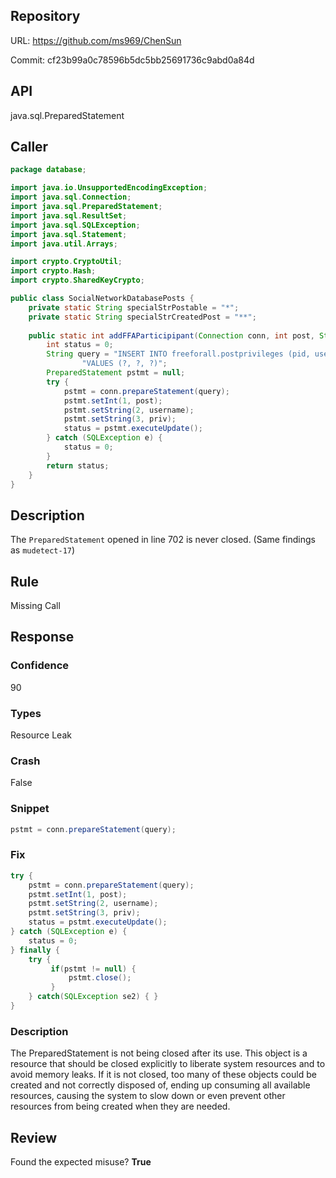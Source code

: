 ## Repository

URL: https://github.com/ms969/ChenSun

Commit: cf23b99a0c78596b5dc5bb25691736c9abd0a84d

## API

java.sql.PreparedStatement

## Caller

```java
package database;

import java.io.UnsupportedEncodingException;
import java.sql.Connection;
import java.sql.PreparedStatement;
import java.sql.ResultSet;
import java.sql.SQLException;
import java.sql.Statement;
import java.util.Arrays;

import crypto.CryptoUtil;
import crypto.Hash;
import crypto.SharedKeyCrypto;

public class SocialNetworkDatabasePosts {
	private static String specialStrPostable = "*";
	private static String specialStrCreatedPost = "**";
	
	public static int addFFAParticipipant(Connection conn, int post, String username, String priv) {
		int status = 0;
		String query = "INSERT INTO freeforall.postprivileges (pid, username, privilege) " +
				"VALUES (?, ?, ?)";
		PreparedStatement pstmt = null;
		try {
			pstmt = conn.prepareStatement(query);
			pstmt.setInt(1, post);
			pstmt.setString(2, username);
			pstmt.setString(3, priv);
			status = pstmt.executeUpdate();
		} catch (SQLException e) {
			status = 0;
		}
		return status;
	}
}

```

## Description

The `PreparedStatement` opened in line 702 is never closed.
(Same findings as `mudetect-17`)


## Rule

Missing Call

## Response

### Confidence

90

### Types

Resource Leak

### Crash

False

### Snippet

```java
pstmt = conn.prepareStatement(query);
```

### Fix

```java
try {
	pstmt = conn.prepareStatement(query);
	pstmt.setInt(1, post);
	pstmt.setString(2, username);
	pstmt.setString(3, priv);
	status = pstmt.executeUpdate();
} catch (SQLException e) {
	status = 0;
} finally {
    try {
         if(pstmt != null) {
             pstmt.close();
         }
    } catch(SQLException se2) { }
}
```

### Description

The PreparedStatement is not being closed after its use. This object is a resource that should be closed explicitly to liberate system resources and to avoid memory leaks. If it is not closed, too many of these objects could be created and not correctly disposed of, ending up consuming all available resources, causing the system to slow down or even prevent other resources from being created when they are needed.

## Review

Found the expected misuse? **True**

